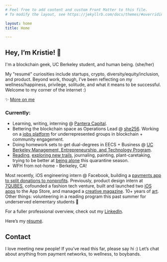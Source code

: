 ```yaml
---
# Feel free to add content and custom Front Matter to this file.
# To modify the layout, see https://jekyllrb.com/docs/themes/#overriding-theme-defaults

layout: home
title: Home

---
```


## Hey, I’m Kristie! 👋
I'm a blockchain geek, UC Berkeley student, and human being. (she/her)

My "resumé" curiosities include startups, crypto, diversity/equity/inclusion, and product. Beyond work, though, I’ve been reflecting on my wellness/happiness, privilege, solitude, and what it means to be successful. Welcome to my corner of the internet :)


✨ [More on me](/more-on-me)

### Currently:
* Learning, writing, interning @ [Pantera Capital](https://www.panteracapital.com/).
* Bettering the blockchain space as Operations Lead @ [she256][#she256]. Working on a [jobs platform](https://medium.com/she-256/announcing-the-she256-job-board-beta-launch-9709d3c3e107) for underrepresented groups in blockchain + community engagement.
* Doing homework sets to get dual-degrees in EECS + Business @ [UC Berkeley Management, Entrepreneurship, and Technology Program](http://met.berkeley.edu/).
* [Reading](https://www.goodreads.com/kristiehhh), [exploring new trails](https://www.strava.com/athletes/19298552), journaling, painting, plant-caretaking, trying to be better at [being alone](https://www.ankit.fyi/being-alone) this quarantine season.
* WFH from not-home - Berkeley, CA!

Most recently, iOS engineering intern @ Facebook, building a [payments app to split donations to nonprofits](https://github.com/kristiehuang/Basket-Donation-Payments). Previously, product design intern at [7QUBES](https://www.7qubes.com/our-work/pay8fwd), cofounded a fashion tech venture, built and launched two [iOS](http://tinyurl.com/cloudcloset) [apps](http://tinyurl.com/airtimeevents) to the App Store, and managed a [creative magazine](https://issuu.com/pandorasbox.gunn). 10+ years of [art](https://www.behance.net/gallery/72001185/Kristie-Huang-Art-Portfolio).
Other things: volunteering in a reading program this past summer for underserved elementary students 🥰

For a fuller professional overview, check out my [LinkedIn](https://www.linkedin.com/in/kristie-huang/).

Here’s my [résumé](https://drive.google.com/file/d/0B2rlie9ZaAG4UjcyVTJ3b2xiZzA/view).

## Contact
I love meeting new people! If you’ve read this far, please say hi :) Let’s chat about anything from payment networks, to wellness, to boybands.

[#she256]: http://she256.org/
